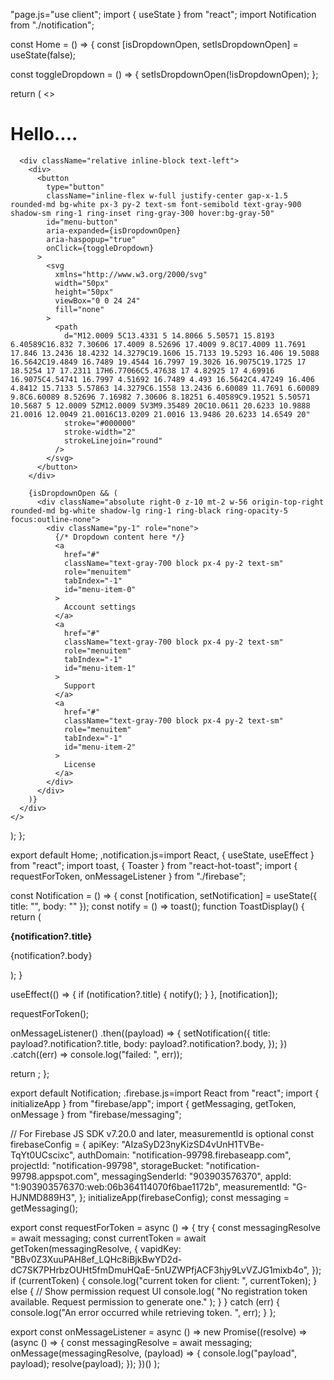 "page.js="use client";
import { useState } from "react";
import Notification from "./notification";

const Home = () => {
  const [isDropdownOpen, setIsDropdownOpen] = useState(false);

  const toggleDropdown = () => {
    setIsDropdownOpen(!isDropdownOpen);
  };

  return (
    <>
      <div className="app">
        <h1>Hello....</h1>
        <Notification />
      </div>

      <div className="relative inline-block text-left">
        <div>
          <button
            type="button"
            className="inline-flex w-full justify-center gap-x-1.5 rounded-md bg-white px-3 py-2 text-sm font-semibold text-gray-900 shadow-sm ring-1 ring-inset ring-gray-300 hover:bg-gray-50"
            id="menu-button"
            aria-expanded={isDropdownOpen}
            aria-haspopup="true"
            onClick={toggleDropdown}
          >
            <svg
              xmlns="http://www.w3.org/2000/svg"
              width="50px"
              height="50px"
              viewBox="0 0 24 24"
              fill="none"
            >
              <path
                d="M12.0009 5C13.4331 5 14.8066 5.50571 15.8193 6.40589C16.832 7.30606 17.4009 8.52696 17.4009 9.8C17.4009 11.7691 17.846 13.2436 18.4232 14.3279C19.1606 15.7133 19.5293 16.406 19.5088 16.5642C19.4849 16.7489 19.4544 16.7997 19.3026 16.9075C19.1725 17 18.5254 17 17.2311 17H6.77066C5.47638 17 4.82925 17 4.69916 16.9075C4.54741 16.7997 4.51692 16.7489 4.493 16.5642C4.47249 16.406 4.8412 15.7133 5.57863 14.3279C6.1558 13.2436 6.60089 11.7691 6.60089 9.8C6.60089 8.52696 7.16982 7.30606 8.18251 6.40589C9.19521 5.50571 10.5687 5 12.0009 5ZM12.0009 5V3M9.35489 20C10.0611 20.6233 10.9888 21.0016 12.0049 21.0016C13.0209 21.0016 13.9486 20.6233 14.6549 20"
                stroke="#000000"
                stroke-width="2"
                strokeLinejoin="round"
              />
            </svg>
          </button>
        </div>

        {isDropdownOpen && (
          <div className="absolute right-0 z-10 mt-2 w-56 origin-top-right rounded-md bg-white shadow-lg ring-1 ring-black ring-opacity-5 focus:outline-none">
            <div className="py-1" role="none">
              {/* Dropdown content here */}
              <a
                href="#"
                className="text-gray-700 block px-4 py-2 text-sm"
                role="menuitem"
                tabIndex="-1"
                id="menu-item-0"
              >
                Account settings
              </a>
              <a
                href="#"
                className="text-gray-700 block px-4 py-2 text-sm"
                role="menuitem"
                tabIndex="-1"
                id="menu-item-1"
              >
                Support
              </a>
              <a
                href="#"
                className="text-gray-700 block px-4 py-2 text-sm"
                role="menuitem"
                tabIndex="-1"
                id="menu-item-2"
              >
                License
              </a>
            </div>
          </div>
        )}
      </div>
    </>
  );
};

export default Home;
,notification.js=import React, { useState, useEffect } from "react";
import toast, { Toaster } from "react-hot-toast";
import { requestForToken, onMessageListener } from "./firebase";

const Notification = () => {
  const [notification, setNotification] = useState({ title: "", body: "" });
  const notify = () => toast(<ToastDisplay />);
  function ToastDisplay() {
    return (
      <div>
        <p>
          <b>{notification?.title}</b>
        </p>
        <p>{notification?.body}</p>
      </div>
    );
  }

  useEffect(() => {
    if (notification?.title) {
      notify();
    }
  }, [notification]);

  requestForToken();

  onMessageListener()
    .then((payload) => {
      setNotification({
        title: payload?.notification?.title,
        body: payload?.notification?.body,
      });
    })
    .catch((err) => console.log("failed: ", err));

  return <Toaster />;
};

export default Notification;
.firebase.js=import React from "react";
import { initializeApp } from "firebase/app";
import { getMessaging, getToken, onMessage } from "firebase/messaging";

// For Firebase JS SDK v7.20.0 and later, measurementId is optional
const firebaseConfig = {
  apiKey: "AIzaSyD23nyKizSD4vUnH1TVBe-TqYt0UCscixc",
  authDomain: "notification-99798.firebaseapp.com",
  projectId: "notification-99798",
  storageBucket: "notification-99798.appspot.com",
  messagingSenderId: "903903576370",
  appId: "1:903903576370:web:06b364114070f6bae1172b",
  measurementId: "G-HJNMD889H3",
};
initializeApp(firebaseConfig);
const messaging = getMessaging();

export const requestForToken = async () => {
  try {
    const messagingResolve = await messaging;
    const currentToken = await getToken(messagingResolve, {
      vapidKey:
        "BBv0Z3XuuPAH8ef_LQHc8iBjkBwYD2d-dC7SK7PHrbzOUHt5fmDmuHQaE-5nUZWPfjACF3hjy9LvVZJG1mixb4o",
    });
    if (currentToken) {
      console.log("current token for client: ", currentToken);
    } else {
      // Show permission request UI
      console.log(
        "No registration token available. Request permission to generate one."
      );
    }
  } catch (err) {
    console.log("An error occurred while retrieving token. ", err);
  }
};

export const onMessageListener = async () =>
  new Promise((resolve) =>
    (async () => {
      const messagingResolve = await messaging;
      onMessage(messagingResolve, (payload) => {
        console.log("payload", payload);
        resolve(payload);
      });
    })()
  );
